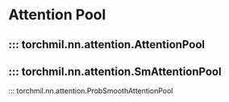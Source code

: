 # Attention Pool
::: torchmil.nn.attention.AttentionPool
---
::: torchmil.nn.attention.SmAttentionPool
---
::: torchmil.nn.attention.ProbSmoothAttentionPool